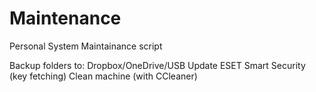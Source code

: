 # Maintenance

Personal System Maintainance script

Backup folders to: Dropbox/OneDrive/USB
Update ESET Smart Security (key fetching)
Clean machine (with CCleaner)
